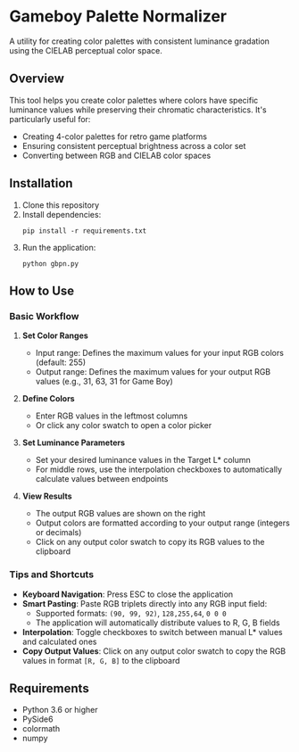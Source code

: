 # Gameboy Palette Normalizer

A utility for creating color palettes with consistent luminance gradation using the CIELAB perceptual color space.

## Overview

This tool helps you create color palettes where colors have specific luminance values while preserving their chromatic characteristics. It's particularly useful for:

- Creating 4-color palettes for retro game platforms
- Ensuring consistent perceptual brightness across a color set
- Converting between RGB and CIELAB color spaces

## Installation

1. Clone this repository
2. Install dependencies:
   ```
   pip install -r requirements.txt
   ```
3. Run the application:
   ```
   python gbpn.py
   ```

## How to Use

### Basic Workflow

1. **Set Color Ranges**
   - Input range: Defines the maximum values for your input RGB colors (default: 255)
   - Output range: Defines the maximum values for your output RGB values (e.g., 31, 63, 31 for Game Boy)

2. **Define Colors**
   - Enter RGB values in the leftmost columns
   - Or click any color swatch to open a color picker

3. **Set Luminance Parameters**
   - Set your desired luminance values in the Target L* column
   - For middle rows, use the interpolation checkboxes to automatically calculate values between endpoints

4. **View Results**
   - The output RGB values are shown on the right
   - Output colors are formatted according to your output range (integers or decimals)
   - Click on any output color swatch to copy its RGB values to the clipboard

### Tips and Shortcuts

- **Keyboard Navigation**: Press ESC to close the application
- **Smart Pasting**: Paste RGB triplets directly into any RGB input field:
  - Supported formats: `(90, 99, 92)`, `128,255,64`, `0 0 0`
  - The application will automatically distribute values to R, G, B fields
- **Interpolation**: Toggle checkboxes to switch between manual L* values and calculated ones
- **Copy Output Values**: Click on any output color swatch to copy the RGB values in format `[R, G, B]` to the clipboard

## Requirements

- Python 3.6 or higher
- PySide6
- colormath
- numpy
